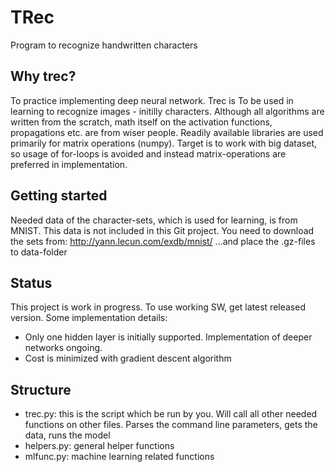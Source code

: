# TRec
Program to recognize handwritten characters

## Why trec?
To practice implementing deep neural network.
Trec is To be used in learning to recognize images - initilly characters.
Although all algorithms are written from the scratch, math itself on the
activation functions, propagations etc. are from wiser people.
Readily available libraries are used primarily for matrix operations (numpy).
Target is to work with big dataset, so usage of for-loops is avoided 
and instead matrix-operations are preferred in implementation.

## Getting started
Needed data of the character-sets, which is used for learning, is from MNIST.
This data is not included in this Git project. You need to download the sets from:
http://yann.lecun.com/exdb/mnist/
...and place the .gz-files to data-folder


## Status
This project is work in progress. To use working SW, get latest released version. Some implementation details:
- Only one hidden layer is initially supported. Implementation of deeper networks ongoing.
- Cost is minimized with gradient descent algorithm

## Structure
- trec.py: this is the script which be run by you. Will call all other needed functions on other files. 
Parses the command line parameters, gets the data, runs the model
- helpers.py: general helper functions
- mlfunc.py: machine learning related functions